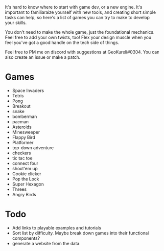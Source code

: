 It's hard to know where to start with game dev, or a new engine. It's important to familiaraize yourself with new tools, and creating short simple tasks can help, so here's a list of games you can try to make to develop your skills.

You don't need to make the whole game, just the foundational mechanics. Feel free to add your own twists, too! Flex your design muscle when you feel you've got a good handle on the tech side of things.

Feel free to PM me on discord with suggestions at GeoKureli#0304. You can also create an issue or make a patch.

# Games
- Space Invaders
- Tetris
- Pong
- Breakout
- snake
- bomberman
- pacman
- Asteroids
- Minesweeper
- Flappy Bird
- Platformer
- top-down adventure
- checkers
- tic tac toe
- connect four
- shoot'em up
- Cookie clicker
- Pop the Lock
- Super Hexagon
- Threes
- Angry Birds

# Todo
- Add links to playable examples and tutorials
- Sort list by difficulty. Maybe break down games into their functional components?
- generate a website from the data
